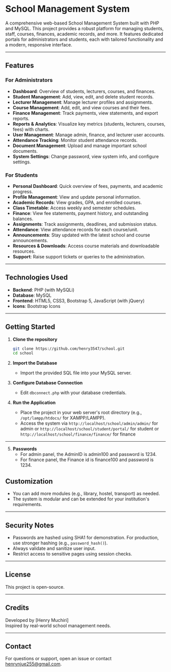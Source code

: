 # School Management System

A comprehensive web-based School Management System built with PHP and MySQL. This project provides a robust platform for managing students, staff, courses, finances, academic records, and more. It features dedicated portals for administrators and students, each with tailored functionality and a modern, responsive interface.

---

## Features

### For Administrators
- **Dashboard**: Overview of students, lecturers, courses, and finances.
- **Student Management**: Add, view, edit, and delete student records.
- **Lecturer Management**: Manage lecturer profiles and assignments.
- **Course Management**: Add, edit, and view courses and their fees.
- **Finance Management**: Track payments, view statements, and export reports.
- **Reports & Analytics**: Visualize key metrics (students, lecturers, courses, fees) with charts.
- **User Management**: Manage admin, finance, and lecturer user accounts.
- **Attendance Tracking**: Monitor student attendance records.
- **Document Management**: Upload and manage important school documents.
- **System Settings**: Change password, view system info, and configure settings.

### For Students
- **Personal Dashboard**: Quick overview of fees, payments, and academic progress.
- **Profile Management**: View and update personal information.
- **Academic Records**: View grades, GPA, and enrolled courses.
- **Class Timetable**: Access weekly and semester schedules.
- **Finance**: View fee statements, payment history, and outstanding balances.
- **Assignments**: Track assignments, deadlines, and submission status.
- **Attendance**: View attendance records for each course/unit.
- **Announcements**: Stay updated with the latest school and course announcements.
- **Resources & Downloads**: Access course materials and downloadable resources.
- **Support**: Raise support tickets or queries to the administration.

---

## Technologies Used

- **Backend**: PHP (with MySQLi)
- **Database**: MySQL
- **Frontend**: HTML5, CSS3, Bootstrap 5, JavaScript (with jQuery)
- **Icons**: Bootstrap Icons

---

## Getting Started

1. **Clone the repository**
    ```bash
    git clone https://github.com/henry3547/school.git
    cd school
    ```

2. **Import the Database**
    - Import the provided SQL file into your MySQL server.

3. **Configure Database Connection**
    - Edit `dbconnect.php` with your database credentials.

4. **Run the Application**
    - Place the project in your web server's root directory (e.g., `/opt/lampp/htdocs/` for XAMPP/LAMPP).
    - Access the system via `http://localhost/school/admin/admin/` for admin or `http://localhost/school/student/portal/` for student or `http://localhost/school/finance/finance/` for finance

---
5. **Passwords**
    - For admin panel, the AdminID is admin100 and password is 1234.
    - For finance panel, the Finance id is finance100 and password is 1234.

## Customization

- You can add more modules (e.g., library, hostel, transport) as needed.
- The system is modular and can be extended for your institution's requirements.

---

## Security Notes

- Passwords are hashed using SHA1 for demonstration. For production, use stronger hashing (e.g., `password_hash()`).
- Always validate and sanitize user input.
- Restrict access to sensitive pages using session checks.

---

## License

This project is open-source.

---

## Credits

Developed by [Henry Muchiri]  
Inspired by real-world school management needs.

---

## Contact

For questions or support, open an issue or contact [henrynjue255@gmail.com](mailto:your.email@example.com).